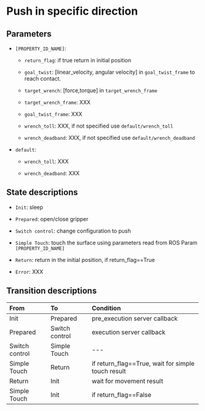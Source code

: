 # Push in specific direction

## Parameters


- `[PROPERTY_ID_NAME]`:
  - `return_flag`: if true return in initial position
  
  - `goal_twist`: [linear_velocity, angular velocity] in `goal_twist_frame` to reach contact.

  - `target_wrench`: [force,torque] in `target_wrench_frame`
  - `target_wrench_frame`: XXX
  - `goal_twist_frame`: XXX

  - `wrench_toll`: XXX, if not specified use `default/wrench_toll`
  - `wrench_deadband`: XXX, if not specified use `default/wrench_deadband`

- `default`:
  - `wrench_toll`: XXX

  - `wrench_deadband`: XXX

## State descriptions
- `Init`: sleep

- `Prepared`: open/close gripper
- `Switch control`: change configuration to push
- `Simple Touch`: touch the surface using parameters read from ROS Param `[PROPERTY_ID_NAME]`
- `Return`: return in the initial position, if return_flag==True
- `Error`: XXX

## Transition descriptions

From | To | Condition |
:------------ | :------------- | :------------ |
Init | Prepared | pre_execution server callback |
Prepared | Switch control | execution server callback |
Switch control | Simple Touch | --- |
Simple Touch | Return | if return_flag==True, wait for simple touch result |
Return | Init |  wait for movement result |
Simple Touch | Init | if return_flag==False |
